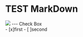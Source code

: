 # TEST MarkDown

<img src="https://blog.yena.io/assets/post-img/171123-nachoi-300.jpg">
---
Check Box <br>
- [x]first
- [ ]second
